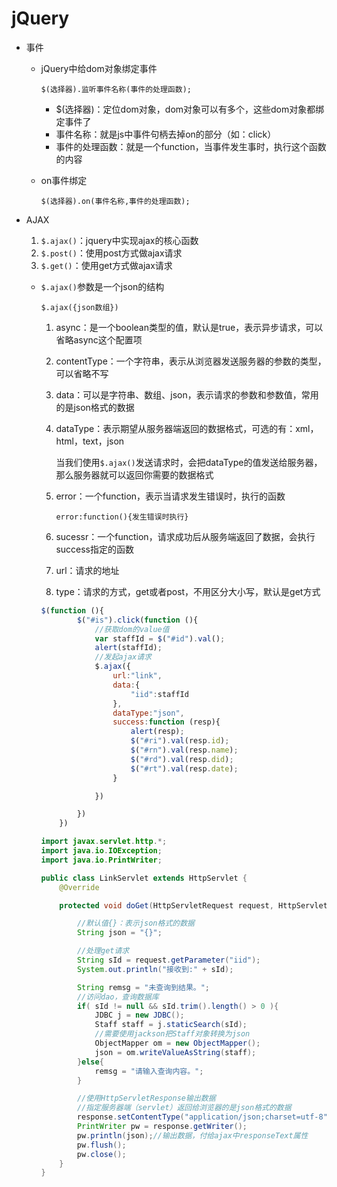 # jQuery

- 事件

  - jQuery中给dom对象绑定事件

    `$(选择器).监听事件名称(事件的处理函数);`

    - $(选择器)：定位dom对象，dom对象可以有多个，这些dom对象都绑定事件了
    - 事件名称：就是js中事件句柄去掉on的部分（如：click）
    - 事件的处理函数：就是一个function，当事件发生事时，执行这个函数的内容

  - on事件绑定

    `$(选择器).on(事件名称,事件的处理函数);`



- AJAX

  1. `$.ajax()`：jquery中实现ajax的核心函数
  2. `$.post()`：使用post方式做ajax请求
  3. `$.get()`：使用get方式做ajax请求

  - `$.ajax()`参数是一个json的结构

    `$.ajax({json数组})`

    1. async：是一个boolean类型的值，默认是true，表示异步请求，可以省略async这个配置项

    2. contentType：一个字符串，表示从浏览器发送服务器的参数的类型，可以省略不写

    3. data：可以是字符串、数组、json，表示请求的参数和参数值，常用的是json格式的数据

    4. dataType：表示期望从服务器端返回的数据格式，可选的有：xml，html，text，json

       当我们使用`$.ajax()`发送请求时，会把dataType的值发送给服务器，那么服务器就可以返回你需要的数据格式

    5. error：一个function，表示当请求发生错误时，执行的函数

       `error:function(){发生错误时执行}`

    6. sucessr：一个function，请求成功后从服务端返回了数据，会执行success指定的函数

    7. url：请求的地址

    8. type：请求的方式，get或者post，不用区分大小写，默认是get方式

    ```javascript
    $(function (){
            $("#is").click(function (){
                //获取dom的value值
                var staffId = $("#id").val();
                alert(staffId);
                //发起ajax请求
                $.ajax({
                    url:"link",
                    data:{
                        "iid":staffId
                    },
                    dataType:"json",
                    success:function (resp){
                        alert(resp);
                        $("#ri").val(resp.id);
                        $("#rn").val(resp.name);
                        $("#rd").val(resp.did);
                        $("#rt").val(resp.date);
                    }
    
                })
    
            })
        })
    ```

    ```java
    import javax.servlet.http.*;
    import java.io.IOException;
    import java.io.PrintWriter;
    
    public class LinkServlet extends HttpServlet {
        @Override
    
        protected void doGet(HttpServletRequest request, HttpServletResponse response) throws ServletException, IOException {
    
            //默认值{}：表示json格式的数据
            String json = "{}";
    
            //处理get请求
            String sId = request.getParameter("iid");
            System.out.println("接收到:" + sId);
    
            String remsg = "未查询到结果。";
            //访问dao，查询数据库
            if( sId != null && sId.trim().length() > 0 ){
                JDBC j = new JDBC();
                Staff staff = j.staticSearch(sId);
                //需要使用jackson把Staff对象转换为json
                ObjectMapper om = new ObjectMapper();
                json = om.writeValueAsString(staff);
            }else{
                remsg = "请输入查询内容。";
            }
    
            //使用HttpServletResponse输出数据
            //指定服务器端（servlet）返回给浏览器的是json格式的数据
            response.setContentType("application/json;charset=utf-8");
            PrintWriter pw = response.getWriter();
            pw.println(json);//输出数据，付给ajax中responseText属性
            pw.flush();
            pw.close();
        }
    }
    ```

    


